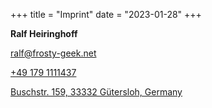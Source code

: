 +++
title = "Imprint"
date = "2023-01-28"
+++

**Ralf Heiringhoff**

[ralf@frosty-geek.net](mailto:ralf@frosty-geek.net)

[+49 179 1111437](tel:+491791111437)

[Buschstr. 159, 33332 G&uuml;tersloh, Germany](https://goo.gl/maps/2M7wBLNw5UyGsUb27)


